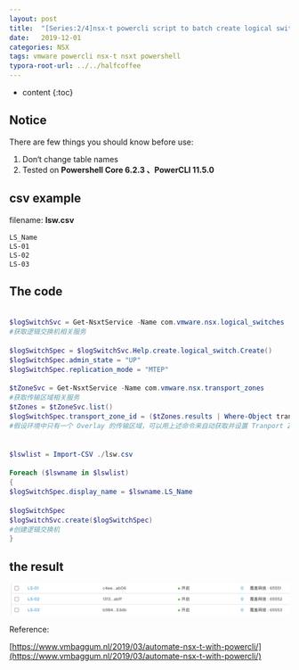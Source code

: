 ```yaml
---
layout: post
title:  "[Series:2/4]nsx-t powercli script to batch create logical switches"
date:   2019-12-01
categories: NSX
tags: vmware powercli nsx-t nsxt powershell
typora-root-url: ../../halfcoffee
---
```




* content
{:toc}
## Notice

There are few things you should know before use:

1. Don‘t change table names 
4. Tested on **Powershell Core 6.2.3 、PowerCLI 11.5.0**

## csv example

filename: **lsw.csv**

```
LS_Name
LS-01
LS-02
LS-03
```




## The code

```powershell

$logSwitchSvc = Get-NsxtService -Name com.vmware.nsx.logical_switches 
#获取逻辑交换机相关服务

$logSwitchSpec = $logSwitchSvc.Help.create.logical_switch.Create()
$logSwitchSpec.admin_state = "UP"
$logSwitchSpec.replication_mode = "MTEP"

$tZoneSvc = Get-NsxtService -Name com.vmware.nsx.transport_zones
#获取传输区域相关服务
$tZones = $tZoneSvc.list()
$logSwitchSpec.transport_zone_id = ($tZones.results | Where-Object transport_type -eq OVERLAY).id
#假设环境中只有一个 Overlay 的传输区域，可以用上述命令来自动获取并设置 Tranport Zone ID


$lswlist = Import-CSV ./lsw.csv 

Foreach ($lswname in $lswlist) 
{
$logSwitchSpec.display_name = $lswname.LS_Name

$logSwitchSpec
$logSwitchSvc.create($logSwitchSpec)
#创建逻辑交换机
}
```



## the result

![WX20191201-171218@2x](/pics/WX20191130-170108@2x.png)



Reference:

[https://www.vmbaggum.nl/2019/03/automate-nsx-t-with-powercli/](https://www.vmbaggum.nl/2019/03/automate-nsx-t-with-powercli/)